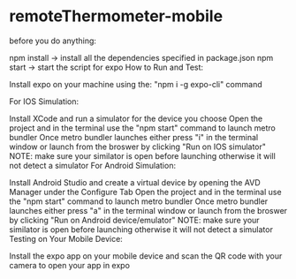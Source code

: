 # remoteThermometer-mobile

before you do anything:

npm install -> install all the dependencies specified in package.json
npm start -> start the script for expo
How to Run and Test:

Install expo on your machine using the: "npm i -g expo-cli" command

For IOS Simulation:

Install XCode and run a simulator for the device you choose
Open the project and in the terminal use the "npm start" command to launch metro bundler
Once metro bundler launches either press "i" in the terminal window or launch from the broswer by clicking "Run on IOS simulator"
NOTE: make sure your similator is open before launching otherwise it will not detect a simulator
For Android Simulation:

Install Android Studio and create a virtual device by opening the AVD Manager under the Configure Tab
Open the project and in the terminal use the "npm start" command to launch metro bundler
Once metro bundler launches either press "a" in the terminal window or launch from the broswer by clicking "Run on Android device/emulator"
NOTE: make sure your similator is open before launching otherwise it will not detect a simulator
Testing on Your Mobile Device:

Install the expo app on your mobile device and scan the QR code with your camera to open your app in expo
